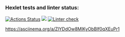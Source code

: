 ### Hexlet tests and linter status:
[![Actions Status](https://github.com/necrohost/php-project-lvl1/workflows/hexlet-check/badge.svg)](https://github.com/necrohost/php-project-lvl1/actions)
<a href="https://codeclimate.com/github/codeclimate/codeclimate/maintainability"><img src="https://api.codeclimate.com/v1/badges/a99a88d28ad37a79dbf6/maintainability" /></a>
[![Linter check](https://github.com/necrohost/php-project-lvl1/actions/workflows/makefile.yml/badge.svg)](https://github.com/necrohost/php-project-lvl1/actions/workflows/makefile.yml)

https://asciinema.org/a/ZlYDdOw8MlKyObBlf0qXEuPr1